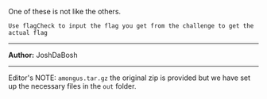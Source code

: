 One of these is not like the others.

``Use flagCheck to input the flag you get from the challenge to get the actual flag``

---
**Author:** JoshDaBosh

---
Editor's NOTE: `amongus.tar.gz` the original zip is provided but we have set up the necessary files in the `out` folder.